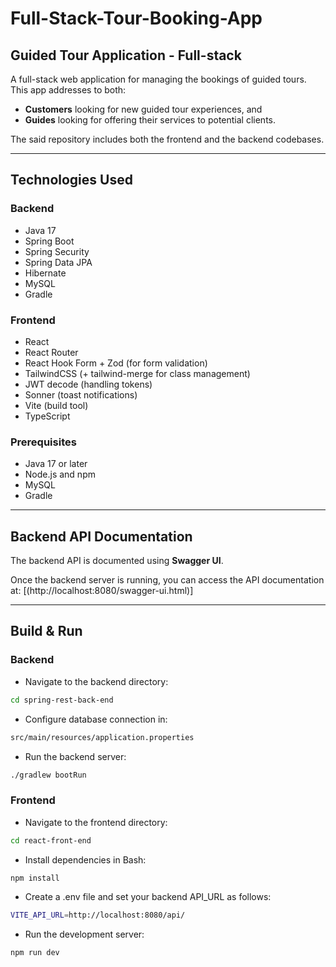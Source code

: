 # Full-Stack-Tour-Booking-App

## Guided Tour Application - Full-stack

A full-stack web application for managing the bookings of guided tours. This app addresses to both:
- **Customers** looking for new guided tour experiences, and
- **Guides** looking for offering their services to potential clients.

The said repository includes both the frontend and the backend codebases.

---

## Technologies Used

### Backend

- Java 17
- Spring Boot
- Spring Security
- Spring Data JPA
- Hibernate
- MySQL
- Gradle

### Frontend

- React
- React Router
- React Hook Form + Zod (for form validation)
- TailwindCSS (+ tailwind-merge for class management)
- JWT decode (handling tokens)
- Sonner (toast notifications)
- Vite (build tool)
- TypeScript

### Prerequisites

- Java 17 or later
- Node.js and npm
- MySQL
- Gradle

---

## Backend API Documentation

The backend API is documented using **Swagger UI**.

Once the backend server is running, you can access the API documentation at: [(http://localhost:8080/swagger-ui.html)]

---

## Build & Run

### Backend

- Navigate to the backend directory:
```bash
cd spring-rest-back-end
```
- Configure database connection in:
```bash
src/main/resources/application.properties
```
- Run the backend server:
```bash
./gradlew bootRun
```

### Frontend

- Navigate to the frontend directory: 
```bash
cd react-front-end
```
- Install dependencies in Bash:
```bash
npm install
```
- Create a .env file and set your backend API_URL as follows:
```bash
VITE_API_URL=http://localhost:8080/api/
```
- Run the development server:
```bash
npm run dev
```
